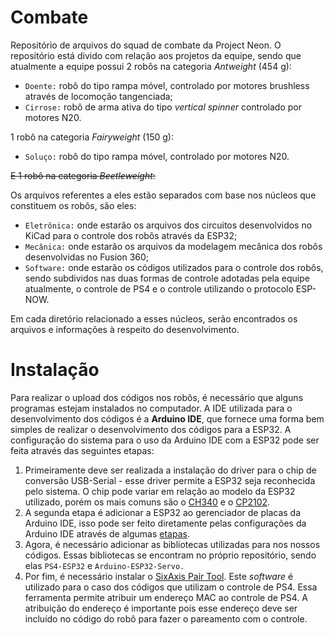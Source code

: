 # Combate 

Repositório de arquivos do squad de combate da Project Neon. O repositório está divido com relação aos projetos da equipe, sendo que atualmente a equipe possui 2 robôs na categoria _Antweight_ (454 g):
- `Doente:` robô do tipo rampa móvel, controlado por motores brushless através de locomoção tangenciada;
- `Cirrose:` robô de arma ativa do tipo _vertical spinner_ controlado por motores N20.

1 robô na categoria _Fairyweight_ (150 g): 
- `Soluço:` robô do tipo rampa móvel, controlado por motores N20.

~~E 1 robô na categoria *Beetleweight*:~~

Os arquivos referentes a eles estão separados com base nos núcleos que constituem os robôs, são eles: 
 - `Eletrônica:` onde estarão os arquivos dos circuitos desenvolvidos no KiCad para o controle dos robôs através da ESP32;
 - `Mecânica:` onde estarão os arquivos da modelagem mecânica dos robôs desenvolvidas no Fusion 360;
 - `Software:` onde estarão os códigos utilizados para o controle dos robôs, sendo subdividos nas duas formas de controle adotadas pela equipe atualmente, o controle de PS4 e o controle utilizando o protocolo ESP-NOW.
 
 Em cada diretório relacionado a esses núcleos, serão encontrados os arquivos e informações à respeito do desenvolvimento.

# Instalação
Para realizar o upload dos códigos nos robôs, é necessário que alguns programas estejam instalados no computador. A IDE utilizada para o desenvolvimento dos códigos é a **Arduino IDE**, que fornece uma forma bem simples de realizar o desenvolvimento dos códigos para a ESP32.
A configuração do sistema para o uso da Arduino IDE com a ESP32 pode ser feita através das seguintes etapas:
1. Primeiramente deve ser realizada a instalação do driver para o chip de conversão USB-Serial - esse driver permite a ESP32 seja reconhecida pelo sistema. O chip pode variar em relação ao modelo da ESP32 utilizado, porém os mais comuns são o [CH340](https://www.blogdarobotica.com/2020/03/21/instalando-driver-serial-para-arduinos-com-chip-ch340/) e o [CP2102](https://www.silabs.com/developers/usb-to-uart-bridge-vcp-drivers?tab=downloads).
2. A segunda etapa é adicionar a ESP32 ao gerenciador de placas da Arduino IDE, isso pode ser feito diretamente pelas configurações da Arduino IDE através de algumas [etapas](https://www.fernandok.com/2018/09/instalando-esp32-no-arduino-ide-metodo.html).
3. Agora, é necessário adicionar as bibliotecas utilizadas para nos nossos códigos. Essas bibliotecas se encontram no próprio repositório, sendo elas `PS4-ESP32` e `Arduino-ESP32-Servo.`
4. Por fim, é necessário instalar o [SixAxis Pair Tool](https://sixaxispairtool.en.lo4d.com/download). Este _software_ é utilizado para o caso dos códigos que utilizam o controle de PS4. Essa ferramenta permite atribuir um endereço MAC ao controle de PS4. A atribuição do endereço é importante pois esse endereço deve ser incluído no código do robô para fazer o pareamento com o controle.
